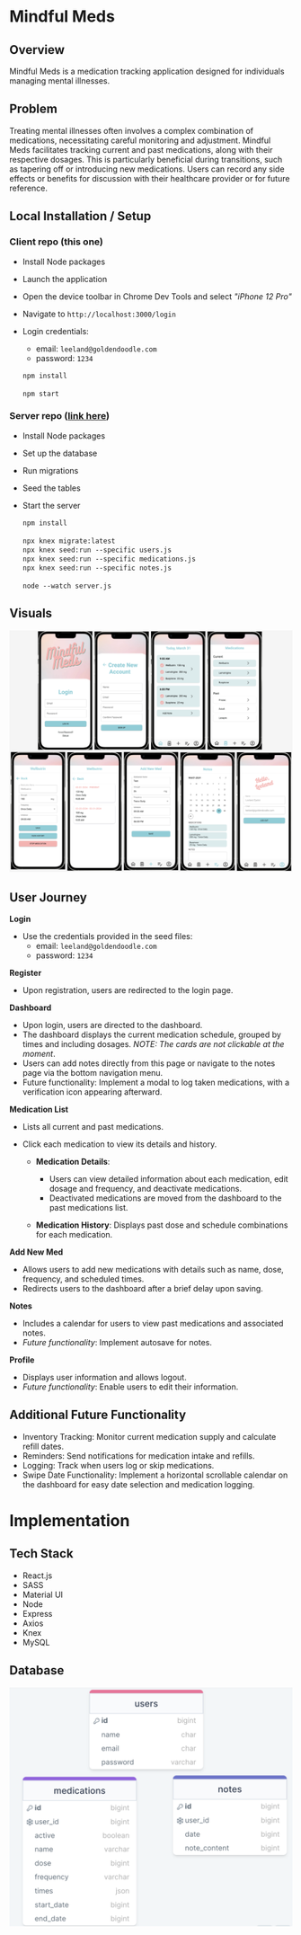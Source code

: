 # Mindful Meds

## Overview

Mindful Meds is a medication tracking application designed for individuals managing mental illnesses.


## Problem

Treating mental illnesses often involves a complex combination of medications, necessitating careful monitoring and adjustment. Mindful Meds facilitates tracking current and past medications, along with their respective dosages. This is particularly beneficial during transitions, such as tapering off or introducing new medications. Users can record any side effects or benefits for discussion with their healthcare provider or for future reference.


## Local Installation / Setup

### Client repo (this one)
- Install Node packages
- Launch the application
- Open the device toolbar in Chrome Dev Tools and select *"iPhone 12 Pro"*
- Navigate to `http://localhost:3000/login`
- Login credentials:
    - email: `leeland@goldendoodle.com`
    - password: `1234`

    ```
    npm install

    npm start
    ```

### Server repo ([link here](https://github.com/melanierawluk/mindful-meds-server))
- Install Node packages
- Set up the database
- Run migrations
- Seed the tables
- Start the server

    ```
    npm install

    npx knex migrate:latest
    npx knex seed:run --specific users.js
    npx knex seed:run --specific medications.js
    npx knex seed:run --specific notes.js

    node --watch server.js
    ```

 ## Visuals

![](./public/visuals/mm-visuals.png)

## User Journey
**Login**
- Use the credentials provided in the seed files:
    - email: `leeland@goldendoodle.com`
    - password: `1234`

**Register**
- Upon registration, users are redirected to the login page.
    
**Dashboard** 

- Upon login, users are directed to the dashboard.
- The dashboard displays the current medication schedule, grouped by times and including dosages. *NOTE: The cards are not clickable at the moment*.
- Users can add notes directly from this page or navigate to the notes page via the bottom navigation menu.
- Future functionality: Implement a modal to log taken medications, with a verification icon appearing afterward.


**Medication List**
- Lists all current and past medications.

- Click each medication to view its details and history.

    - **Medication Details**: 
        - Users can view detailed information about each medication, edit dosage and frequency, and deactivate medications.
        - Deactivated medications are moved from the dashboard to the past medications list.

    - **Medication History**: 
        Displays past dose and schedule combinations for each medication.


**Add New Med**
- Allows users to add new medications with details such as name, dose, frequency, and scheduled times.
- Redirects users to the dashboard after a brief delay upon saving.

**Notes**
- Includes a calendar for users to view past medications and associated notes.
- *Future functionality*: Implement autosave for notes.

**Profile**
- Displays user information and allows logout.
- *Future functionality*: Enable users to edit their information.


## Additional Future Functionality

- Inventory Tracking: Monitor current medication supply and calculate refill dates.
- Reminders: Send notifications for medication intake and refills.
- Logging: Track when users log or skip medications.
- Swipe Date Functionality: Implement a horizontal scrollable calendar on the dashboard for easy date selection and medication logging.


# Implementation

## Tech Stack


- React.js
- SASS
- Material UI
- Node
- Express
- Axios
- Knex
- MySQL



## Database

![](./public/capstone_database.png)